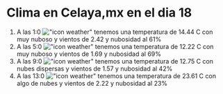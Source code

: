 # Clima en Celaya,mx en el dia 18

1. A las 1:0 !["icon weather"](http://openweathermap.org/img/w/04n.png) tenemos una temperatura de 14.44 C con muy nuboso y  vientos de 2.42 y nubosidad al 61%
1. A las 5:0 !["icon weather"](http://openweathermap.org/img/w/04n.png) tenemos una temperatura de 12.22 C con muy nuboso y  vientos de 1.69 y nubosidad al 69%
1. A las 9:0 !["icon weather"](http://openweathermap.org/img/w/03d.png) tenemos una temperatura de 12.75 C con nubes dispersas y  vientos de 1.57 y nubosidad al 42%
1. A las 13:0 !["icon weather"](http://openweathermap.org/img/w/02d.png) tenemos una temperatura de 23.61 C con algo de nubes y  vientos de 2.22 y nubosidad al 23%

